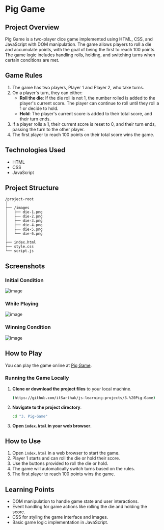 # Pig Game

## Project Overview

Pig Game is a two-player dice game implemented using HTML, CSS, and JavaScript with DOM manipulation. The game allows players to roll a die and accumulate points, with the goal of being the first to reach 100 points. The game logic includes handling rolls, holding, and switching turns when certain conditions are met.

## Game Rules

1. The game has two players, Player 1 and Player 2, who take turns.
2. On a player's turn, they can either:
   - **Roll the die**: If the die roll is not 1, the number rolled is added to the player's current score. The player can continue to roll until they roll a 1 or decide to hold.
   - **Hold**: The player's current score is added to their total score, and their turn ends.
3. If a player rolls a 1, their current score is reset to 0, and their turn ends, passing the turn to the other player.
4. The first player to reach 100 points on their total score wins the game.

## Technologies Used

- HTML
- CSS
- JavaScript

## Project Structure

```
/project-root
│
├── /images
│   ├── die-1.png
│   ├── die-2.png
│   ├── die-3.png
│   ├── die-4.png
│   ├── die-5.png
│   └── die-6.png
│
├── index.html
├── style.css
└── script.js
```

## Screenshots

### Initial Condition
![image](https://github.com/itSarthak/js-learning-projects/assets/113413415/d4d546a8-6cc9-403b-b809-69bc12eb244e)


### While Playing
![image](https://github.com/itSarthak/js-learning-projects/assets/113413415/7a246c28-26ce-4597-93a0-a868d2736c2f)


### Winning Condition
![image](https://github.com/itSarthak/js-learning-projects/assets/113413415/fe8cc031-5ea9-4bde-87ad-b65dfdb2f5a8)


## How to Play

You can play the game online at [Pig Game](https://pig-game-die.netlify.app/).

### Running the Game Locally

1. **Clone or download the project files** to your local machine.
    ```sh
    (https://github.com/itSarthak/js-learning-projects/3.%20Pig-Game)
    ```

2. **Navigate to the project directory**.
    ```sh
    cd "3. Pig-Game"
    ```

3. **Open `index.html` in your web browser**.

## How to Use

1. Open `index.html` in a web browser to start the game.
2. Player 1 starts and can roll the die or hold their score.
3. Use the buttons provided to roll the die or hold.
4. The game will automatically switch turns based on the rules.
5. The first player to reach 100 points wins the game.

## Learning Points

- DOM manipulation to handle game state and user interactions.
- Event handling for game actions like rolling the die and holding the score.
- CSS for styling the game interface and images.
- Basic game logic implementation in JavaScript.

